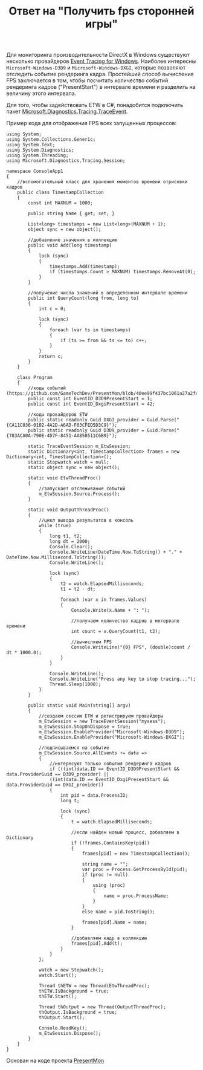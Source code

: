 ﻿---
title: "Ответ на \"Получить fps сторонней игры\""
se.owner.user_id: 240512
se.owner.display_name: "MSDN.WhiteKnight"
se.owner.link: "https://ru.stackoverflow.com/users/240512/msdn-whiteknight"
se.answer_id: 943375
se.question_id: 703209
se.post_type: answer
se.score: 0
se.is_accepted: False
---
<p>Для мониторинга производительности DirectX в Windows существуют несколько провайдеров <a href="https://docs.microsoft.com/en-us/windows/desktop/ETW/event-tracing-portal" rel="nofollow noreferrer">Event Tracing for Windows</a>. Наиболее интересны <code>Microsoft-Windows-D3D9</code> и <code>Microsoft-Windows-DXGI</code>, которые позволяют отследить событие рендеринга кадра. Простейший способ вычисления FPS заключается в том, чтобы посчитать количество событий рендеринга кадров ("PresentStart") в интервале времени и разделить на величину этого интервала. </p>

<p>Для того, чтобы задействовать ETW в C#, понадобится подключить пакет <a href="https://www.nuget.org/packages/Microsoft.Diagnostics.Tracing.TraceEvent/" rel="nofollow noreferrer">Microsoft.Diagnostics.Tracing.TraceEvent</a>.</p>

<p>Пример кода для отображения FPS всех запущенных процессов:</p>

<pre><code>using System;
using System.Collections.Generic;
using System.Text;
using System.Diagnostics;
using System.Threading;
using Microsoft.Diagnostics.Tracing.Session;

namespace ConsoleApp1
{
    //вспомогательный класс для хранения моментов времени отрисовки кадров
    public class TimestampCollection
    {
        const int MAXNUM = 1000;

        public string Name { get; set; }

        List&lt;long&gt; timestamps = new List&lt;long&gt;(MAXNUM + 1);
        object sync = new object();

        //добавление значения в коллекцию
        public void Add(long timestamp)
        {
            lock (sync)
            {
                timestamps.Add(timestamp);
                if (timestamps.Count &gt; MAXNUM) timestamps.RemoveAt(0);
            }
        }

        //получение числа значений в определенном интервале времени
        public int QueryCount(long from, long to)
        {
            int c = 0;

            lock (sync)
            {
                foreach (var ts in timestamps)
                {
                    if (ts &gt;= from &amp;&amp; ts &lt;= to) c++;
                }
            }
            return c;
        }
    }

    class Program
    {
        //коды событий (https://github.com/GameTechDev/PresentMon/blob/40ee99f437bc1061a27a2fc16a8993ee8ce4ebb5/PresentData/PresentMonTraceConsumer.cpp)
        public const int EventID_D3D9PresentStart = 1;
        public const int EventID_DxgiPresentStart = 42;

        //коды провайдеров ETW
        public static readonly Guid DXGI_provider = Guid.Parse("{CA11C036-0102-4A2D-A6AD-F03CFED5D3C9}");
        public static readonly Guid D3D9_provider = Guid.Parse("{783ACA0A-790E-4D7F-8451-AA850511C6B9}");

        static TraceEventSession m_EtwSession;
        static Dictionary&lt;int, TimestampCollection&gt; frames = new Dictionary&lt;int, TimestampCollection&gt;();       
        static Stopwatch watch = null;
        static object sync = new object();

        static void EtwThreadProc()
        {            
            //запускает отслеживание событий
            m_EtwSession.Source.Process();
        }

        static void OutputThreadProc()
        {
            //цикл вывода результатов в консоль
            while (true)
            {    
                long t1, t2;
                long dt = 2000;
                Console.Clear();
                Console.WriteLine(DateTime.Now.ToString() + "." + DateTime.Now.Millisecond.ToString());
                Console.WriteLine();

                lock (sync)
                {
                    t2 = watch.ElapsedMilliseconds;
                    t1 = t2 - dt;

                    foreach (var x in frames.Values)
                    {
                        Console.Write(x.Name + ": ");   

                        //получаем количество кадров в интервале времени
                        int count = x.QueryCount(t1, t2);

                        //вычисляем FPS
                        Console.WriteLine("{0} FPS", (double)count / dt * 1000.0);
                    }
                }

                Console.WriteLine();
                Console.WriteLine("Press any key to stop tracing...");
                Thread.Sleep(1000);
            }
        }

        public static void Main(string[] argv)
        {
            //создаем сессию ETW и регистрируем провайдеры
            m_EtwSession = new TraceEventSession("mysess");
            m_EtwSession.StopOnDispose = true;
            m_EtwSession.EnableProvider("Microsoft-Windows-D3D9");
            m_EtwSession.EnableProvider("Microsoft-Windows-DXGI");

            //подписываемся на событие
            m_EtwSession.Source.AllEvents += data =&gt;
            {
                //интересуют только события рендеринга кадров
                if (((int)data.ID == EventID_D3D9PresentStart &amp;&amp; data.ProviderGuid == D3D9_provider) ||
                ((int)data.ID == EventID_DxgiPresentStart &amp;&amp; data.ProviderGuid == DXGI_provider))
                {
                    int pid = data.ProcessID;
                    long t;

                    lock (sync)
                    {
                        t = watch.ElapsedMilliseconds; 

                        //если найден новый процесс, добавляем в Dictionary
                        if (!frames.ContainsKey(pid))
                        {
                            frames[pid] = new TimestampCollection();

                            string name = "";
                            var proc = Process.GetProcessById(pid);
                            if (proc != null)
                            {
                                using (proc)
                                {
                                    name = proc.ProcessName;
                                }
                            }
                            else name = pid.ToString();

                            frames[pid].Name = name;
                        }

                        //добавляем кадр в коллекцию
                        frames[pid].Add(t);
                    }
                }
            };

            watch = new Stopwatch();
            watch.Start();            

            Thread thETW = new Thread(EtwThreadProc);
            thETW.IsBackground = true;
            thETW.Start();

            Thread thOutput = new Thread(OutputThreadProc);
            thOutput.IsBackground = true;
            thOutput.Start();

            Console.ReadKey();
            m_EtwSession.Dispose();
        }
    }
}
</code></pre>

<p>Основан на коде проекта <a href="https://github.com/GameTechDev/PresentMon" rel="nofollow noreferrer">PresentMon</a></p>
